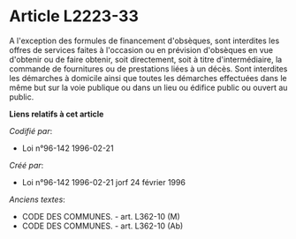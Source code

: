 # Article L2223-33

A l'exception des formules de financement d'obsèques, sont interdites les offres de services faites à l'occasion ou en
prévision d'obsèques en vue d'obtenir ou de faire obtenir, soit directement, soit à titre d'intermédiaire, la commande de
fournitures ou de prestations liées à un décès. Sont interdites les démarches à domicile ainsi que toutes les démarches
effectuées dans le même but sur la voie publique ou dans un lieu ou édifice public ou ouvert au public.

**Liens relatifs à cet article**

_Codifié par_:

  - Loi n°96-142 1996-02-21

_Créé par_:

  - Loi n°96-142 1996-02-21 jorf 24 février 1996

_Anciens textes_:

  - CODE DES COMMUNES. - art. L362-10 (M)
  - CODE DES COMMUNES. - art. L362-10 (Ab)
